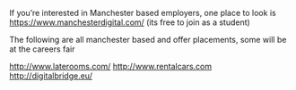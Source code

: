 If you’re interested in Manchester based employers, one place to look is https://www.manchesterdigital.com/ (its free to join as a student)

The following are all manchester based and offer placements, some will be at the careers fair

http://www.laterooms.com/
http://www.rentalcars.com
http://digitalbridge.eu/
